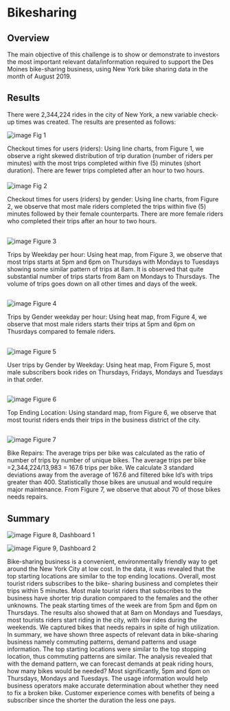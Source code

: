 # Bikesharing

## Overview
The main objective of this challenge is to show or demonstrate to investors the most
important relevant data/information required to support the Des Moines bike-sharing
business, using New York bike sharing data in the month of August 2019.

## Results

There were 2,344,224 rides in the city of New York, a new variable check-up times was
created. The results are presented as follows:

![image](https://github.com/Elfreda2019/Bikesharing/blob/main/Resources/fig1.png)
Fig 1

Checkout times for users (riders):
Using line charts, from Figure 1, we observe a right skewed distribution of trip duration
(number of riders per minutes) with the most trips completed within five (5) minutes
(short duration). There are fewer trips completed after an hour to two hours.



####

![image](https://github.com/Elfreda2019/Bikesharing/blob/main/Resources/fig2.png)
Fig 2

Checkout times for users (riders) by gender:
Using line charts, from Figure 2, we observe that most male riders completed the trips
within five (5) minutes followed by their female counterparts. There are more female
riders who completed their trips after an hour to two hours.


##

![image](https://github.com/Elfreda2019/Bikesharing/blob/main/Resources/fig3.png)
Figure 3

Trips by Weekday per hour:
Using heat map, from Figure 3, we observe that most trips starts at 5pm and 6pm on
Thursdays with Mondays to Tuesdays showing some similar pattern of trips at 8am. It is
observed that quite substantial number of trips starts from 8am on Mondays to
Thursdays. The volume of trips goes down on all other times and days of the week.

##

![image](https://github.com/Elfreda2019/Bikesharing/blob/main/Resources/fig4.png)
Figure 4

Trips by Gender weekday per hour:
Using heat map, from Figure 4, we observe that most male riders starts their trips at
5pm and 6pm on Thusrdays compared to female riders.

##


![image](https://github.com/Elfreda2019/Bikesharing/blob/main/Resources/fig5.png)
Figure 5

User trips by Gender by Weekday:
Using heat map, From Figure 5, most male subscribers book rides on Thursdays,
Fridays, Mondays and Tuesdays in that order.

##

![image](https://github.com/Elfreda2019/Bikesharing/blob/main/Resources/fig6.png)
Figure 6

Top Ending Location:
Using standard map, from Figure 6, we observe that most tourist riders ends their trips
in the business district of the city.


## 

![image](https://github.com/Elfreda2019/Bikesharing/blob/main/Resources/fig7.png)
Figure 7

Bike Repairs:
The average trips per bike was calculated as the ratio of number of trips by number of
unique bikes. The average trips per bike =2,344,224/13,983 = 167.6 trips per bike. We
calculate 3 standard deviations away from the average of 167.6 and filtered bike Id’s
with trips greater than 400. Statistically those bikes are unusual and would require major
maintenance. From Figure 7, we observe that about 70 of those bikes needs repairs.


## Summary
![image](https://github.com/Elfreda2019/Bikesharing/blob/main/Resources/fig8.png)
Figure 8, Dashboard 1


![image](https://github.com/Elfreda2019/Bikesharing/blob/main/Resources/fig9.png)
Figure 9, Dashboard 2

Bike-sharing business is a convenient, environmentally friendly way to get around the
New York City at low cost. In the data, it was revealed that the top starting locations are
similar to the top ending locations. Overall, most tourist riders subscribes to the bike-
sharing business and completes their trips within 5 minutes. Most male tourist riders
that subscribes to the business have shorter trip duration compared to the females and
the other unknowns. The peak starting times of the week are from 5pm and 6pm on
Thursdays. The results also showed that at 8am on Mondays and Tuesdays, most
tourists riders start riding in the city, with low rides during the weekends. We captured
bikes that needs repairs in spite of high utilization. In summary, we have shown three
aspects of relevant data in bike-sharing business namely commuting patterns, demand
patterns and usage information. The top starting locations were similar to the top
stopping location, thus commuting patterns are similar. The analysis revealed that with
the demand pattern, we can forecast demands at peak riding hours, how many bikes
would be needed? Most significantly, 5pm and 6pm on Thursdays, Mondays and
Tuesdays. The usage information would help business operators make accurate
determination about whether they need to fix a broken bike. Customer experience
comes with benefits of being a subscriber since the shorter the duration the less one
pays.



